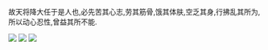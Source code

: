 故天将降大任于是人也,必先苦其心志,劳其筋骨,饿其体肤,空乏其身,行拂乱其所为,所以动心忍性,曾益其所不能.

![](https://github-readme-stats.vercel.app/api?username=ljlVink&show_icons=true)
![](https://github-readme-stats.vercel.app/api/top-langs/?username=ljlVink&layout=compact)
![](https://activity-graph.herokuapp.com/graph?username=ljlvink&theme=github&bg_color=ffffff&color=000000&point=000000)

